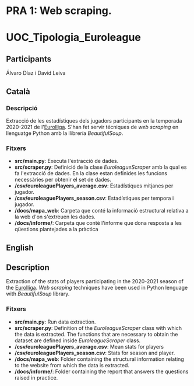 # PRA 1: Web scraping.
# UOC_Tipologia_Euroleague

## Participants

Álvaro Díaz i David Leiva

## Català
### Descripció

Extracció de les estadístiques dels jugadors participants en la temporada 2020-2021 de l'[Eurolliga](https://www.euroleague.net/). 
S'han fet servir técniques de _web scraping_ en llenguatge Python amb la llibrería _BeautifulSoup_.

### Fitxers

* **src/main.py**: Executa l'extracció de dades.
* **src/scraper.py**: Definició de la clase _EuroleagueScraper_ amb la qual es fa l'extracció de dades. En la clase estan definides les funcions necessàries per obtenir el set de dades.
* **/csv/euroleaguePlayers_average.csv**: Estadístiques mitjanes per jugador.
* **/csv/euroleaguePlayers_season.csv**: Estadístiques per tempora i jugador.
* **/docs/mapa_web**: Carpeta que conté la informació estructural relativa a la web d'on s'extreuen les dades.
* **/docs/informe/**: Carpeta que conté l'informe que dona resposta a les qüestions plantejades a la pràctica

## English
## Description

Extraction of the stats of players participating in the 2020-2021 season of the [Eurolliga](https://www.euroleague.net/). 
_Web scraping_ techniques have been used in Python lenguage with _BeautifulSoup_ library.

### Fitxers

* **src/main.py**: Run data extraction.
* **src/scraper.py**: Definition of the _EuroleagueScraper_ class with which the data is extracted. The functions that are necessary to obtain the dataset are defined inside _EuroleagueScraper_ class.
* **/csv/euroleaguePlayers_average.csv**: Mean stats for players
* **/csv/euroleaguePlayers_season.csv**: Stats for season and player.
* **/docs/mapa_web**: Folder containing the structural information relating to the website from which the data is extracted.
* **/docs/informe/**: Folder containing the report that answers the questions raised in practice.
 




